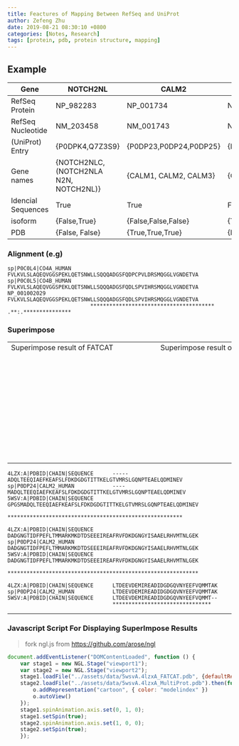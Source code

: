 ```yaml
---
title: Feactures of Mapping Between RefSeq and UniProt
author: Zefeng Zhu
date: 2019-08-21 08:30:10 +0800
categories: [Notes, Research]
tags: [protein, pdb, protein structure, mapping]
---
```


## Example

Gene|NOTCH2NL|CALM2|ECE2|C4B
-|-|-|-|-
RefSeq Protein|NP_982283|NP_001734|NP_001032401|NP_001002029
RefSeq Nucleotide|NM_203458|NM_001743|NM_001037324|NM_001002029
(UniProt) Entry |{P0DPK4,Q7Z3S9}|{P0DP23,P0DP24,P0DP25}|{P0DPD6,P0DPD8}|{P0C0L4,P0C0L5}
Gene names | {NOTCH2NLC, (NOTCH2NLA N2N, NOTCH2NL)} | {CALM1, CALM2, CALM3} | {C4A,C4B}
Idencial Sequences|True|True|False|False
isoform| {False,True}|{False,False,False}|{True,True(Reference:P0DPD6)}|{True,False}
PDB|{False, False}|{True,True,True}| {False,False}|{True, True}


### Alignment (e.g)

```clustal
sp|P0C0L4|CO4A_HUMAN      FVLKVLSLAQEQVGGSPEKLQETSNWLLSQQQADGSFQDPCPVLDRSMQGGLVGNDETVA
sp|P0C0L5|CO4B_HUMAN      FVLKVLSLAQEQVGGSPEKLQETSNWLLSQQQADGSFQDLSPVIHRSMQGGLVGNDETVA
NP_001002029              FVLKVLSLAQEQVGGSPEKLQETSNWLLSQQQADGSFQDLSPVIHRSMQGGLVGNDETVA
                          *************************************** .**:.***************
```

### Superimpose

  <script src="../assets/js/ngl.js"></script>
  <script>
    document.addEventListener("DOMContentLoaded", function () {
      var stage1 = new NGL.Stage("viewport1");
      var stage2 = new NGL.Stage("viewport2");
      stage1.loadFile("../assets/data/5wsvA.4lzxA_FATCAT.pdb", {defaultRepresentation: true});
      stage2.loadFile("../assets/data/5wsvA.4lzxA_MultiProt.pdb").then(function (o) {
        o.addRepresentation("cartoon", { color: "modelindex" })
        o.autoView()
        });
      stage1.spinAnimation.axis.set(0, 1, 0);
      stage1.setSpin(true);
      stage2.spinAnimation.axis.set(1, 0, 0);
      stage2.setSpin(true);
    });
  </script>
  <table>
    <tr>
        <td>
            Superimpose result of FATCAT
        </td>
        <td>
          Superimpose result of MultiProt
        </td>
    </tr>
    <tr>
        <td>
            <div id="viewport1" style="width:20em; height:15em;"></div>
        </td>
        <td>
            <div id="viewport2" style="width:20em; height:15em;"></div>
        </td>
    </tr>
</table>

```clustal
4LZX:A|PDBID|CHAIN|SEQUENCE      -----ADQLTEEQIAEFKEAFSLFDKDGDGTITTKELGTVMRSLGQNPTEAELQDMINEV
sp|P0DP24|CALM2_HUMAN            ----MADQLTEEQIAEFKEAFSLFDKDGDGTITTKELGTVMRSLGQNPTEAELQDMINEV
5WSV:A|PDBID|CHAIN|SEQUENCE      GPGSMADQLTEEQIAEFKEAFSLFDKDGDGTITTKELGTVMRSLGQNPTEAELQDMINEV
                                      *******************************************************

4LZX:A|PDBID|CHAIN|SEQUENCE      DADGNGTIDFPEFLTMMARKMKDTDSEEEIREAFRVFDKDGNGYISAAELRHVMTNLGEK
sp|P0DP24|CALM2_HUMAN            DADGNGTIDFPEFLTMMARKMKDTDSEEEIREAFRVFDKDGNGYISAAELRHVMTNLGEK
5WSV:A|PDBID|CHAIN|SEQUENCE      DADGNGTIDFPEFLTMMARKMKDTDSEEEIREAFRVFDKDGNGYISAAELRHVMTNLGEK
                                 ************************************************************

4LZX:A|PDBID|CHAIN|SEQUENCE      LTDEEVDEMIREADIDGDGQVNYEEFVQMMTAK
sp|P0DP24|CALM2_HUMAN            LTDEEVDEMIREADIDGDGQVNYEEFVQMMTAK
5WSV:A|PDBID|CHAIN|SEQUENCE      LTDEEVDEMIREADIDGDGQVNYEEFVQMMT--
                                 ******************************* 
```

---

### Javascript Script For Displaying SuperImpose Results

> fork ngl.js from https://github.com/arose/ngl

```js
document.addEventListener("DOMContentLoaded", function () {
    var stage1 = new NGL.Stage("viewport1");
    var stage2 = new NGL.Stage("viewport2");
    stage1.loadFile("../assets/data/5wsvA.4lzxA_FATCAT.pdb", {defaultRepresentation: true});
    stage2.loadFile("../assets/data/5wsvA.4lzxA_MultiProt.pdb").then(function (o) {
        o.addRepresentation("cartoon", { color: "modelindex" })
        o.autoView()
    });
    stage1.spinAnimation.axis.set(0, 1, 0);
    stage1.setSpin(true);
    stage2.spinAnimation.axis.set(1, 0, 0);
    stage2.setSpin(true);
    });
```